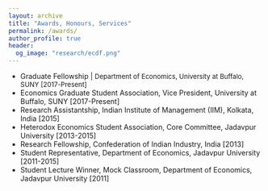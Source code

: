 ```yaml
---
layout: archive
title: "Awards, Honours, Services"
permalink: /awards/
author_profile: true
header:
  og_image: "research/ecdf.png"
---
```

- Graduate Fellowship | <span style="font-size:13px;"> Department of Economics, University at Buffalo, SUNY [2017-Present]</span>
- Economics Graduate Student Association, Vice President, University at Buffalo, SUNY [2017-Present]
- Research Assistantship, Indian Institute of Management (IIM), Kolkata, India [2015]
- Heterodox Economics Student Association, Core Committee, Jadavpur University [2013-2015]
- Research Fellowship, Confederation of Indian Industry, India [2013]
- Student Representative, Department of Economics, Jadavpur University [2011-2015]
- Student Lecture Winner, Mock Classroom, Department of Economics, Jadavpur University [2011]
